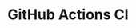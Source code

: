 # GitHub Actions CI



















































































































































































































































































